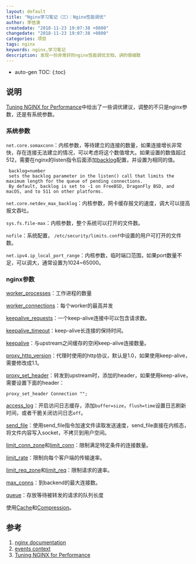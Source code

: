 ```yaml
---
layout: default
title: "Nginx学习笔记（三）：Nginx性能调优"
author: 李佶澳
createdate: "2018-11-23 19:07:38 +0800"
changedate: "2018-11-23 19:07:38 +0800"
categories: 项目
tags: nginx  
keywords: nginx,学习笔记
description: 发现一份非常好的nginx性能调优文档，讲的很细致
---
```


* auto-gen TOC:
{:toc}

## 说明

[Tuning NGINX for Performance][3]中给出了一些调优建议，调整的不只是nginx参数，还是有系统参数。

### 系统参数

`net.core.somaxconn`：内核参数，等待建立的连接的数量，如果连接增长非常快，存在连接无法建立的情况，可以考虑将这个数值增大。如果设置的数值超过512，需要在nginx的listen指令后面添加[backlog](https://nginx.org/en/docs/http/ngx_http_core_module.html?&_ga=2.97361375.1318856059.1542940760-488530544.1533263950#listen)配置，并设置为相同的值。

	 backlog=number
	 sets the backlog parameter in the listen() call that limits the maximum length for the queue of pending connections. 
	 By default, backlog is set to -1 on FreeBSD, DragonFly BSD, and macOS, and to 511 on other platforms. 

`net.core.netdev_max_backlog`：内核参数，网卡缓存报文的速度，调大可以提高报文吞吐。

`sys.fs.file-max`：内核参数，整个系统可以打开的文件数。

`nofile`：系统配置， `/etc/security/limits.conf`中设置的用户可打开的文件数。

`net.ipv4.ip_local_port_range`：内核参数，临时端口范围，如果port数量不足，可以调大，通常设置为1024~65000。

### nginx参数

[worker_processes](https://nginx.org/en/docs/ngx_core_module.html?&_ga=2.52318569.1318856059.1542940760-488530544.1533263950#worker_processes)：工作进程的数量

[worker_connections](https://nginx.org/en/docs/ngx_core_module.html?&_ga=2.52318569.1318856059.1542940760-488530544.1533263950#worker_connections)：每个worker的最高并发

[keepalive_requests](https://nginx.org/en/docs/http/ngx_http_core_module.html?&_ga=2.131946575.1318856059.1542940760-488530544.1533263950#keepalive_requests)：一个keep-alive连接中可以包含请求数。 

[keepalive_timeout](https://nginx.org/en/docs/http/ngx_http_core_module.html?&_ga=2.57676906.1318856059.1542940760-488530544.1533263950#keepalive_timeout)：keep-alive长连接的保持时间。

[keepalive](https://nginx.org/en/docs/http/ngx_http_upstream_module.html?&_ga=2.94318941.1318856059.1542940760-488530544.1533263950#keepalive)：与upstream之间缓存的空闲keep-alive连接数量。

[proxy_http_version](https://nginx.org/en/docs/http/ngx_http_proxy_module.html?&_ga=2.132619470.1318856059.1542940760-488530544.1533263950#proxy_http_version)：代理时使用的http协议，默认是1.0，如果使用keep-alive，需要修改成1.1。

[proxy_set_header](https://nginx.org/en/docs/http/ngx_http_proxy_module.html?&_ga=2.123025611.1318856059.1542940760-488530544.1533263950#proxy_set_header)：转发到upstream时，添加的header，如果使用keep-alive，需要设置下面的header：

	proxy_set_header Connection "";

[access_log](https://nginx.org/en/docs/http/ngx_http_log_module.html?&_ga=2.60249197.1318856059.1542940760-488530544.1533263950#access_log)：开启访问日志缓存，添加`buffer=size`，`flush=time`设置日志刷新时间，或者干脆关闭访问日志`off`。

[send_file](https://nginx.org/en/docs/http/ngx_http_core_module.html?&_ga=2.101555649.1318856059.1542940760-488530544.1533263950#sendfile)：使用send_file指令加速文件读取发送速度，send_file直接在内核态，将文件内容写入socket，不拷贝到用户空间。

[limit_conn_zone](https://nginx.org/en/docs/http/ngx_http_limit_conn_module.html?&_ga=2.103103168.1318856059.1542940760-488530544.1533263950#limit_conn_zone)和[limit_conn](https://nginx.org/en/docs/http/ngx_http_limit_conn_module.html?&_ga=2.88971611.1318856059.1542940760-488530544.1533263950#limit_conn)：限制满足特定条件的连接数量。

[limit_rate](https://nginx.org/en/docs/http/ngx_http_core_module.html?&_ga=2.169179233.1318856059.1542940760-488530544.1533263950#limit_rate)：限制向每个客户端的传输速率。

[limit_req_zone](https://nginx.org/en/docs/http/ngx_http_limit_req_module.html?&_ga=2.123032907.1318856059.1542940760-488530544.1533263950#limit_req_zone)和[limit_req](https://nginx.org/en/docs/http/ngx_http_limit_req_module.html?&_ga=2.123106763.1318856059.1542940760-488530544.1533263950#limit_req)：限制请求的速率。

[max_conns](https://nginx.org/en/docs/http/ngx_http_upstream_module.html?&_ga=2.153097592.1318856059.1542940760-488530544.1533263950#max_conns)：到backend的最大连接数。

[queue](https://nginx.org/en/docs/http/ngx_http_upstream_module.html?&_ga=2.102069697.1318856059.1542940760-488530544.1533263950#queue)：存放等待被转发的请求的队列长度

使用[Cache](https://docs.nginx.com/nginx/admin-guide/content-cache/?_ga=2.128415180.1318856059.1542940760-488530544.1533263950)和[Compression](https://docs.nginx.com/nginx/admin-guide/web-server/compression/?_ga=2.122968267.1318856059.1542940760-488530544.1533263950)。

## 参考

1. [nginx documentation][1]
2. [events context][2]
3. [Tuning NGINX for Performance][3]

[1]: http://nginx.org/en/docs/ "nginx documentation"
[2]: http://nginx.org/en/docs/ngx_core_module.html#events  "events context"
[3]: https://www.nginx.com/blog/tuning-nginx/ "Tuning NGINX for Performance"
